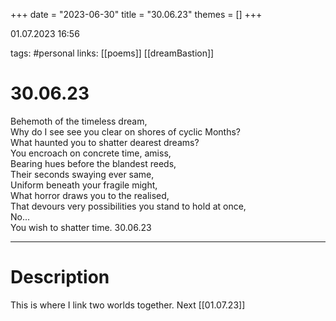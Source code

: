 +++
date = "2023-06-30"
title = "30.06.23"
themes = []
+++

01.07.2023 16:56

tags: #personal
links: [[poems]] [[dreamBastion]]

# 30.06.23
Behemoth of the timeless dream,  
Why do I see see you clear on shores of cyclic Months?  
What haunted you to shatter dearest dreams?  
You encroach on concrete time, amiss,  
Bearing hues before the blandest reeds,  
Their seconds swaying ever same,  
Uniform beneath your fragile might,  
What horror draws you to the realised,  
That devours very possibilities you stand to hold at once,  
No...  
You wish to shatter time.
30.06.23

---
# Description
This is where I link two worlds together.
Next [[01.07.23]]